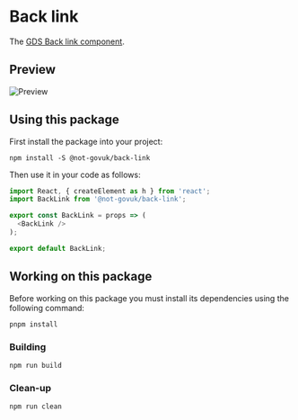 Back link
=========

The [GDS Back link component].


Preview
-------

![Preview][Preview]


Using this package
------------------

First install the package into your project:

```shell
npm install -S @not-govuk/back-link
```

Then use it in your code as follows:

```js
import React, { createElement as h } from 'react';
import BackLink from '@not-govuk/back-link';

export const BackLink = props => (
  <BackLink />
);

export default BackLink;
```


Working on this package
-----------------------

Before working on this package you must install its dependencies using
the following command:

```shell
pnpm install
```


### Building

```shell
npm run build
```


### Clean-up

```shell
npm run clean
```


[GDS Back link component]: https://design-system.service.gov.uk/components/back-link/
[Preview]: ../../__image_snapshots__/storyshots-itest-ts-image-storyshots-components-back-link-text-1-snap.png
